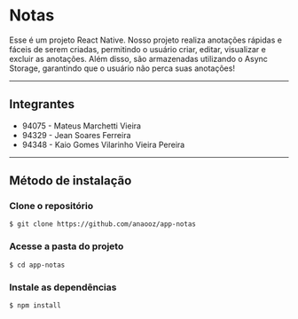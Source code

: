 # Notas

Esse é um projeto React Native. Nosso projeto realiza anotações rápidas e fáceis de serem criadas, permitindo o usuário criar, editar, visualizar e excluir as anotações. Além disso, são armazenadas utilizando o Async Storage, garantindo que o usuário não perca suas anotações!

---

## Integrantes
- 94075 - Mateus Marchetti Vieira
- 94329 - Jean Soares Ferreira
- 94348 - Kaio Gomes Vilarinho Vieira Pereira

---

## Método de instalação

### Clone o repositório

```$ git clone https://github.com/anaooz/app-notas```


### Acesse a pasta do projeto

```$ cd app-notas```


### Instale as dependências

```$ npm install```
